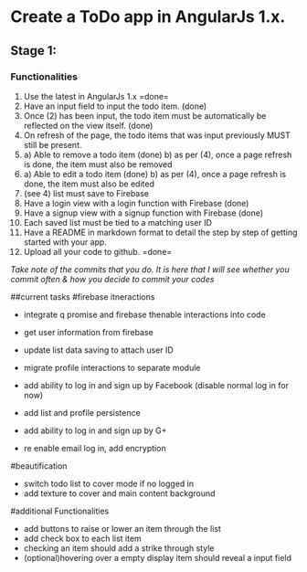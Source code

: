 # Create a ToDo app in AngularJs 1.x.

## Stage 1:

### Functionalities

1. Use the latest in AngularJs 1.x =done=
2. Have an input field to input the todo item. (done)
3. Once (2) has been input, the todo item must be automatically be reflected on the view itself. (done)
4. On refresh of the page, the todo items that was input previously MUST still be present.
5. a) Able to remove a todo item (done)
   b) as per (4), once a page refresh is done, the item must also be removed
6. a) Able to edit a todo item (done)
   b) as per (4), once a page refresh is done, the item must also be edited
7. (see 4) list must save to Firebase
8. Have a login view with a login function with Firebase (done)
9. Have a signup view with a signup function with Firebase (done)
10. Each saved list must be tied to a matching user ID
11. Have a README in markdown format to detail the step by step of getting started with your app.
12. Upload all your code to github. =done=

*Take note of the commits that you do. It is here that I will see whether you commit often & how you decide to commit your codes*

##current tasks
#firebase itneractions
- integrate q promise and firebase thenable interactions into code
- get user information from firebase
- update list data saving to attach user ID
- migrate profile interactions to separate module
- add ability to log in and sign up by Facebook (disable normal log in for now)
- add list and profile persistence

- add ability to log in and sign up by G+
- re enable email log in, add encryption

#beautification
- switch todo list to cover mode if no logged in
- add texture to cover and main content background

#additional Functionalities
- add buttons to raise or lower an item through the list
- add check box to each list item
- checking an item should add a strike through style
- (optional)hovering over a empty display item should reveal a input field

